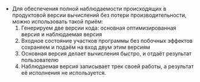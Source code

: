 ﻿* Для обеспечения полной наблюдаемости происходящих в продуктовой версии вычислений без потери производительности, можно
  использовать такой приём:
    1. Генерируем две версии кода: основная оптимизированная версия и наблюдаемая версия
    2. Входное состояние участков программы без побочных эффектов сохраняем и подаём на вход двум этим версиям 
    3. Основная версия делает вычисления быстро, и отдаёт результат пользователю
    4. Наблюдаемая версия записывает трек своей работы, а результат её исполнения не используется.  
  